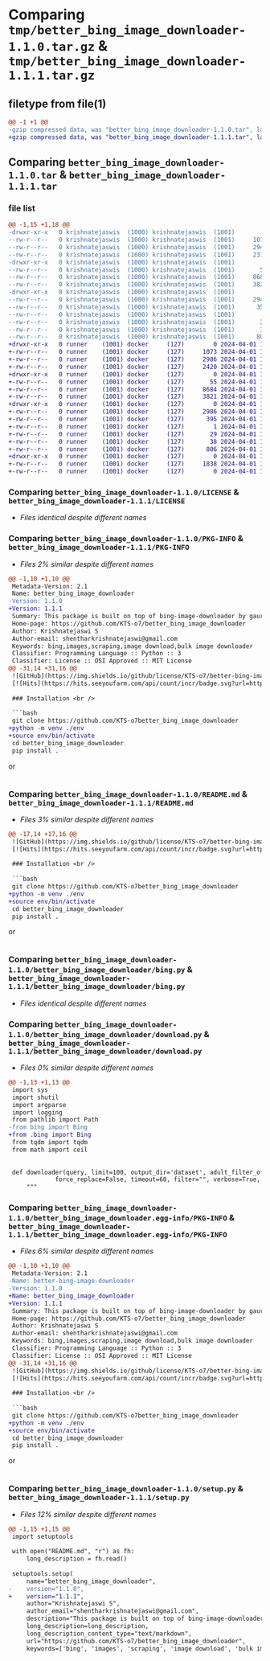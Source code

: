 # Comparing `tmp/better_bing_image_downloader-1.1.0.tar.gz` & `tmp/better_bing_image_downloader-1.1.1.tar.gz`

## filetype from file(1)

```diff
@@ -1 +1 @@
-gzip compressed data, was "better_bing_image_downloader-1.1.0.tar", last modified: Sat Mar  2 12:26:04 2024, max compression
+gzip compressed data, was "better_bing_image_downloader-1.1.1.tar", last modified: Mon Apr  1 16:25:55 2024, max compression
```

## Comparing `better_bing_image_downloader-1.1.0.tar` & `better_bing_image_downloader-1.1.1.tar`

### file list

```diff
@@ -1,15 +1,18 @@
-drwxr-xr-x   0 krishnatejaswis  (1000) krishnatejaswis  (1001)        0 2024-03-02 12:26:04.262869 better_bing_image_downloader-1.1.0/
--rw-r--r--   0 krishnatejaswis  (1000) krishnatejaswis  (1001)     1073 2024-02-15 13:33:11.000000 better_bing_image_downloader-1.1.0/LICENSE
--rw-r--r--   0 krishnatejaswis  (1000) krishnatejaswis  (1001)     2941 2024-03-02 12:26:04.262869 better_bing_image_downloader-1.1.0/PKG-INFO
--rw-r--r--   0 krishnatejaswis  (1000) krishnatejaswis  (1001)     2375 2024-02-16 14:39:12.000000 better_bing_image_downloader-1.1.0/README.md
-drwxr-xr-x   0 krishnatejaswis  (1000) krishnatejaswis  (1001)        0 2024-03-02 12:26:04.262869 better_bing_image_downloader-1.1.0/better_bing_image_downloader/
--rw-r--r--   0 krishnatejaswis  (1000) krishnatejaswis  (1001)       55 2024-02-16 14:36:31.000000 better_bing_image_downloader-1.1.0/better_bing_image_downloader/__init__.py
--rw-r--r--   0 krishnatejaswis  (1000) krishnatejaswis  (1001)     8684 2024-03-02 12:15:11.000000 better_bing_image_downloader-1.1.0/better_bing_image_downloader/bing.py
--rw-r--r--   0 krishnatejaswis  (1000) krishnatejaswis  (1001)     3820 2024-03-02 12:15:11.000000 better_bing_image_downloader-1.1.0/better_bing_image_downloader/download.py
-drwxr-xr-x   0 krishnatejaswis  (1000) krishnatejaswis  (1001)        0 2024-03-02 12:26:04.262869 better_bing_image_downloader-1.1.0/better_bing_image_downloader.egg-info/
--rw-r--r--   0 krishnatejaswis  (1000) krishnatejaswis  (1001)     2941 2024-03-02 12:26:04.000000 better_bing_image_downloader-1.1.0/better_bing_image_downloader.egg-info/PKG-INFO
--rw-r--r--   0 krishnatejaswis  (1000) krishnatejaswis  (1001)      353 2024-03-02 12:26:04.000000 better_bing_image_downloader-1.1.0/better_bing_image_downloader.egg-info/SOURCES.txt
--rw-r--r--   0 krishnatejaswis  (1000) krishnatejaswis  (1001)        1 2024-03-02 12:26:04.000000 better_bing_image_downloader-1.1.0/better_bing_image_downloader.egg-info/dependency_links.txt
--rw-r--r--   0 krishnatejaswis  (1000) krishnatejaswis  (1001)       29 2024-03-02 12:26:04.000000 better_bing_image_downloader-1.1.0/better_bing_image_downloader.egg-info/top_level.txt
--rw-r--r--   0 krishnatejaswis  (1000) krishnatejaswis  (1001)       38 2024-03-02 12:26:04.262869 better_bing_image_downloader-1.1.0/setup.cfg
--rw-r--r--   0 krishnatejaswis  (1000) krishnatejaswis  (1001)      806 2024-03-02 12:17:43.000000 better_bing_image_downloader-1.1.0/setup.py
+drwxr-xr-x   0 runner    (1001) docker     (127)        0 2024-04-01 16:25:55.889739 better_bing_image_downloader-1.1.1/
+-rw-r--r--   0 runner    (1001) docker     (127)     1073 2024-04-01 16:25:51.000000 better_bing_image_downloader-1.1.1/LICENSE
+-rw-r--r--   0 runner    (1001) docker     (127)     2986 2024-04-01 16:25:55.889739 better_bing_image_downloader-1.1.1/PKG-INFO
+-rw-r--r--   0 runner    (1001) docker     (127)     2420 2024-04-01 16:25:51.000000 better_bing_image_downloader-1.1.1/README.md
+drwxr-xr-x   0 runner    (1001) docker     (127)        0 2024-04-01 16:25:55.885739 better_bing_image_downloader-1.1.1/better_bing_image_downloader/
+-rw-r--r--   0 runner    (1001) docker     (127)       55 2024-04-01 16:25:51.000000 better_bing_image_downloader-1.1.1/better_bing_image_downloader/__init__.py
+-rw-r--r--   0 runner    (1001) docker     (127)     8684 2024-04-01 16:25:51.000000 better_bing_image_downloader-1.1.1/better_bing_image_downloader/bing.py
+-rw-r--r--   0 runner    (1001) docker     (127)     3821 2024-04-01 16:25:51.000000 better_bing_image_downloader-1.1.1/better_bing_image_downloader/download.py
+drwxr-xr-x   0 runner    (1001) docker     (127)        0 2024-04-01 16:25:55.889739 better_bing_image_downloader-1.1.1/better_bing_image_downloader.egg-info/
+-rw-r--r--   0 runner    (1001) docker     (127)     2986 2024-04-01 16:25:55.000000 better_bing_image_downloader-1.1.1/better_bing_image_downloader.egg-info/PKG-INFO
+-rw-r--r--   0 runner    (1001) docker     (127)      395 2024-04-01 16:25:55.000000 better_bing_image_downloader-1.1.1/better_bing_image_downloader.egg-info/SOURCES.txt
+-rw-r--r--   0 runner    (1001) docker     (127)        1 2024-04-01 16:25:55.000000 better_bing_image_downloader-1.1.1/better_bing_image_downloader.egg-info/dependency_links.txt
+-rw-r--r--   0 runner    (1001) docker     (127)       29 2024-04-01 16:25:55.000000 better_bing_image_downloader-1.1.1/better_bing_image_downloader.egg-info/top_level.txt
+-rw-r--r--   0 runner    (1001) docker     (127)       38 2024-04-01 16:25:55.889739 better_bing_image_downloader-1.1.1/setup.cfg
+-rw-r--r--   0 runner    (1001) docker     (127)      806 2024-04-01 16:25:51.000000 better_bing_image_downloader-1.1.1/setup.py
+drwxr-xr-x   0 runner    (1001) docker     (127)        0 2024-04-01 16:25:55.889739 better_bing_image_downloader-1.1.1/tests/
+-rw-r--r--   0 runner    (1001) docker     (127)     1838 2024-04-01 16:25:51.000000 better_bing_image_downloader-1.1.1/tests/test_bing.py
+-rw-r--r--   0 runner    (1001) docker     (127)        0 2024-04-01 16:25:51.000000 better_bing_image_downloader-1.1.1/tests/test_download.py
```

### Comparing `better_bing_image_downloader-1.1.0/LICENSE` & `better_bing_image_downloader-1.1.1/LICENSE`

 * *Files identical despite different names*

### Comparing `better_bing_image_downloader-1.1.0/PKG-INFO` & `better_bing_image_downloader-1.1.1/PKG-INFO`

 * *Files 2% similar despite different names*

```diff
@@ -1,10 +1,10 @@
 Metadata-Version: 2.1
 Name: better_bing_image_downloader
-Version: 1.1.0
+Version: 1.1.1
 Summary: This package is built on top of bing-image-downloader by gaurav singh
 Home-page: https://github.com/KTS-o7/better_bing_image_downloader
 Author: Krishnatejaswi S
 Author-email: shentharkrishnatejaswi@gmail.com
 Keywords: bing,images,scraping,image download,bulk image downloader
 Classifier: Programming Language :: Python :: 3
 Classifier: License :: OSI Approved :: MIT License
@@ -31,14 +31,16 @@
 ![GitHub](https://img.shields.io/github/license/KTS-o7/better-bing-image-downloader)
 [![Hits](https://hits.seeyoufarm.com/api/count/incr/badge.svg?url=https%3A%2F%2Fgithub.com%2FKTS-o7%2Fbetter_bing_image_downloader&count_bg=%2379C83D&title_bg=%23555555&icon=&icon_color=%23E7E7E7&title=hits&edge_flat=false)](https://hits.seeyoufarm.com)
 
 ### Installation <br />
 
 ```bash
 git clone https://github.com/KTS-o7better_bing_image_downloader
+python -m venv ./env
+source env/bin/activate
 cd better_bing_image_downloader
 pip install .
 ```
 
 or
 
 ```bash
```

### Comparing `better_bing_image_downloader-1.1.0/README.md` & `better_bing_image_downloader-1.1.1/README.md`

 * *Files 3% similar despite different names*

```diff
@@ -17,14 +17,16 @@
 ![GitHub](https://img.shields.io/github/license/KTS-o7/better-bing-image-downloader)
 [![Hits](https://hits.seeyoufarm.com/api/count/incr/badge.svg?url=https%3A%2F%2Fgithub.com%2FKTS-o7%2Fbetter_bing_image_downloader&count_bg=%2379C83D&title_bg=%23555555&icon=&icon_color=%23E7E7E7&title=hits&edge_flat=false)](https://hits.seeyoufarm.com)
 
 ### Installation <br />
 
 ```bash
 git clone https://github.com/KTS-o7better_bing_image_downloader
+python -m venv ./env
+source env/bin/activate
 cd better_bing_image_downloader
 pip install .
 ```
 
 or
 
 ```bash
```

### Comparing `better_bing_image_downloader-1.1.0/better_bing_image_downloader/bing.py` & `better_bing_image_downloader-1.1.1/better_bing_image_downloader/bing.py`

 * *Files identical despite different names*

### Comparing `better_bing_image_downloader-1.1.0/better_bing_image_downloader/download.py` & `better_bing_image_downloader-1.1.1/better_bing_image_downloader/download.py`

 * *Files 0% similar despite different names*

```diff
@@ -1,13 +1,13 @@
 import sys
 import shutil
 import argparse
 import logging
 from pathlib import Path
-from bing import Bing
+from .bing import Bing
 from tqdm import tqdm
 from math import ceil
 
 
 def downloader(query, limit=100, output_dir='dataset', adult_filter_off=True,
             force_replace=False, timeout=60, filter="", verbose=True, badsites=[], name='Image'):
     """
```

### Comparing `better_bing_image_downloader-1.1.0/better_bing_image_downloader.egg-info/PKG-INFO` & `better_bing_image_downloader-1.1.1/better_bing_image_downloader.egg-info/PKG-INFO`

 * *Files 6% similar despite different names*

```diff
@@ -1,10 +1,10 @@
 Metadata-Version: 2.1
-Name: better-bing-image-downloader
-Version: 1.1.0
+Name: better_bing_image_downloader
+Version: 1.1.1
 Summary: This package is built on top of bing-image-downloader by gaurav singh
 Home-page: https://github.com/KTS-o7/better_bing_image_downloader
 Author: Krishnatejaswi S
 Author-email: shentharkrishnatejaswi@gmail.com
 Keywords: bing,images,scraping,image download,bulk image downloader
 Classifier: Programming Language :: Python :: 3
 Classifier: License :: OSI Approved :: MIT License
@@ -31,14 +31,16 @@
 ![GitHub](https://img.shields.io/github/license/KTS-o7/better-bing-image-downloader)
 [![Hits](https://hits.seeyoufarm.com/api/count/incr/badge.svg?url=https%3A%2F%2Fgithub.com%2FKTS-o7%2Fbetter_bing_image_downloader&count_bg=%2379C83D&title_bg=%23555555&icon=&icon_color=%23E7E7E7&title=hits&edge_flat=false)](https://hits.seeyoufarm.com)
 
 ### Installation <br />
 
 ```bash
 git clone https://github.com/KTS-o7better_bing_image_downloader
+python -m venv ./env
+source env/bin/activate
 cd better_bing_image_downloader
 pip install .
 ```
 
 or
 
 ```bash
```

### Comparing `better_bing_image_downloader-1.1.0/setup.py` & `better_bing_image_downloader-1.1.1/setup.py`

 * *Files 12% similar despite different names*

```diff
@@ -1,15 +1,15 @@
 import setuptools
 
 with open("README.md", "r") as fh:
     long_description = fh.read()
 
 setuptools.setup(
     name="better_bing_image_downloader",
-    version="1.1.0",
+    version="1.1.1",
     author="Krishnatejaswi S",
     author_email="shentharkrishnatejaswi@gmail.com",
     description="This package is built on top of bing-image-downloader by gaurav singh",
     long_description=long_description,
     long_description_content_type="text/markdown",
     url="https://github.com/KTS-o7/better_bing_image_downloader",
     keywords=['bing', 'images', 'scraping', 'image download', 'bulk image downloader',],
```

